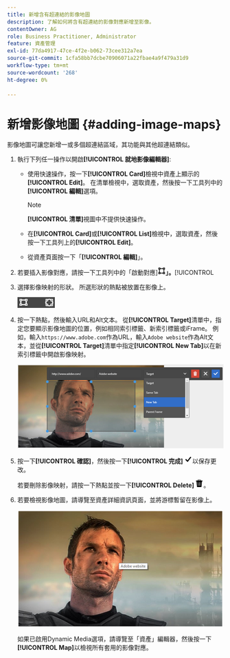 ```yaml
---
title: 新增含有超連結的影像地圖
description: 了解如何將含有超連結的影像對應新增至影像。
contentOwner: AG
role: Business Practitioner, Administrator
feature: 資產管理
exl-id: 77da4917-47ce-4f2e-b062-73cee312a7ea
source-git-commit: 1cfa58bb7dcbe70906071a22fbae4a9f479a31d9
workflow-type: tm+mt
source-wordcount: '268'
ht-degree: 0%

---
```


# 新增影像地圖 {#adding-image-maps}

影像地圖可讓您新增一或多個超連結區域，其功能與其他超連結類似。

1. 執行下列任一操作以開啟&#x200B;**[!UICONTROL 就地影像編輯器]**:

   * 使用快速操作，按一下&#x200B;**[!UICONTROL Card]**&#x200B;檢視中資產上顯示的&#x200B;**[!UICONTROL Edit]**。 在清單檢視中，選取資產，然後按一下工具列中的&#x200B;**[!UICONTROL 編輯]**&#x200B;選項。

      >[!NOTE]
      >
      >**[!UICONTROL 清單]**&#x200B;視圖中不提供快速操作。

   * 在&#x200B;**[!UICONTROL Card]**&#x200B;或&#x200B;**[!UICONTROL List]**&#x200B;檢視中，選取資產，然後按一下工具列上的&#x200B;**[!UICONTROL Edit]**。
   * 從資產頁面按一下「**[!UICONTROL 編輯]**」。

1. 若要插入影像對應，請按一下工具列中的「啟動對應&#x200B;]**![影像對應](assets/do-not-localize/image-map-icon.png)」。**[!UICONTROL 
1. 選擇影像映射的形狀。 所選形狀的熱點被放置在影像上。

   ![chlimage_1-422](assets/chlimage_1-422.png)

1. 按一下熱點，然後輸入URL和Alt文本。 從&#x200B;**[!UICONTROL Target]**&#x200B;清單中，指定您要顯示影像地圖的位置，例如相同索引標籤、新索引標籤或iFrame。 例如，輸入`https://www.adobe.com`作為URL，輸入`Adobe website`作為Alt文本，並從&#x200B;**[!UICONTROL Target]**&#x200B;清單中指定&#x200B;**[!UICONTROL New Tab]**&#x200B;以在新索引標籤中開啟影像映射。

   ![chlimage_1-423](assets/chlimage_1-423.png)

1. 按一下&#x200B;**[!UICONTROL 確認]**，然後按一下&#x200B;**[!UICONTROL 完成]** ![從工具欄中選擇檢查完成](assets/do-not-localize/check-ok-done-icon.png)以保存更改。

   若要刪除影像映射，請按一下熱點並按一下&#x200B;**[!UICONTROL Delete]** ![delete](assets/do-not-localize/delete-solid-line.png)。

1. 若要檢視影像地圖，請導覽至資產詳細資訊頁面，並將游標暫留在影像上。

   ![chlimage_1-426](assets/chlimage_1-426.png)

   如果已啟用Dynamic Media選項，請導覽至「資產」編輯器，然後按一下&#x200B;**[!UICONTROL Map]**&#x200B;以檢視所有套用的影像對應。
